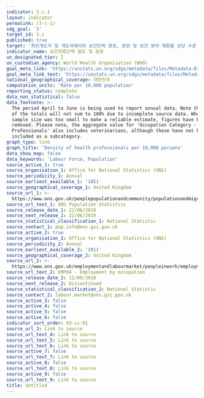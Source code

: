 ```yaml
---
indicator: 3.c.1
layout: indicator
permalink: /3-c-1/
sdg_goal: '3'
target_id: 3.c
published: true
target: '최빈개도국 및 개도국에서의 보건인력 양성, 훈련 및 보건 분야 재원을 상당 수준 증가'
indicator_name: 보건의료인력 밀도 및 분포
un_designated_tier: I
un_custodian_agency: World Health Organisation (WHO)
goal_meta_link: 'https://unstats.un.org/sdgs/metadata/files/Metadata-03-0C-01.pdf'
goal_meta_link_text: 'https://unstats.un.org/sdgs/metadata/files/Metadata-03-0C-01.pdf'
national_geographical_coverage: 대한민국
computation_units: 'Rate per 10,000 population'
reporting_status: complete
data_non_statistical: false
data_footnote: >-
  The period April to June is being used to report annual data. Note that some
  of the totals will not sum to 100% due to incomplete source data. Where the
  sample size was too small to make a reliable estimate, figures have been
  removed. Please note, the aggregate value for 'Occupation Category - Health
  Professionals' also includes veterinarians, although these have not been
  included as a subcategory.
graph_type: line
graph_title: 'Density of health professionals per 10,000 persons'
data_show_map: false
data_keywords: 'Labour Force, Population'
source_active_1: true
source_organisation_1: Office for National Statistics (ONS)
source_periodicity_1: Annual
source_earliest_available_1: '1851'
source_geographical_coverage_1: United Kingdom
source_url_1: >-
  https://www.ons.gov.uk/peoplepopulationandcommunity/populationandmigration/populationestimates/datasets/populationestimatesforukenglandandwalesscotlandandnorthernireland
source_url_text_1: ONS Population Statistics
source_release_date_1: 22/06/2018
source_next_release_1: 22/06/2019
source_statistical_classification_1: National Statistic
source_contact_1: pop.info@ons.gsi.gov.uk
source_active_2: true
source_organisation_2: Office for National Statistics (ONS)
source_periodicity_2: Annual
source_earliest_available_2: '2011'
source_geographical_coverage_2: United Kingdom
source_url_2: >-
  https://www.ons.gov.uk/employmentandlabourmarket/peopleinwork/employmentandemployeetypes/datasets/employmentbyoccupationemp04
source_url_text_2: EMP04 - Employment by occupation
source_release_date_2: 11/09/2018
source_next_release_2: Discontinued
source_statistical_classification_2: National Statistic
source_contact_2: labour.market@ons.gsi.gov.uk
source_active_3: false
source_active_4: false
source_active_5: false
source_active_6: false
indicator_sort_order: 03-cc-01
source_url_3: Link to source
source_url_text_4: Link to source
source_url_text_5: Link to source
source_url_text_6: Link to source
source_active_7: false
source_url_text_7: Link to source
source_active_8: false
source_url_text_8: Link to source
source_active_9: false
source_url_text_9: Link to source
title: Untitled
---
```

